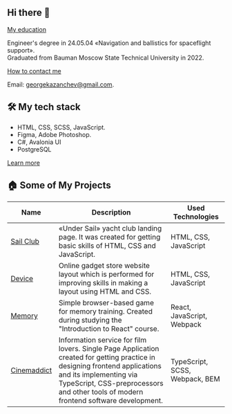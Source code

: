 ## Hi there 👋

<ins>My education</ins>

Engineer's degree in 24.05.04 &laquo;Navigation and ballistics for spaceflight support&raquo;.  
Graduated from Bauman Moscow State Technical University in 2022.

<ins>How to contact me</ins>

Email: georgekazanchev@gmail.com.

## :hammer_and_wrench: My tech stack
- HTML, CSS, SCSS, JavaScript.
- Figma, Adobe Photoshop.
- C#, Avalonia UI
- PostgreSQL

[Learn more](https://github.com/GeorgeKazanchev/GeorgeKazanchev/blob/main/LearningTree.md)

## :house: Some of My Projects

| Name | Description | Used Technologies |
| ---- | ----------- | ----------------- |
| [Sail Club](https://github.com/GeorgeKazanchev/Sail-Club) | &laquo;Under Sail&raquo; yacht club landing page. It was created for getting basic skills of HTML, CSS and JavaScript. | HTML, CSS, JavaScript |
| [Device](https://github.com/GeorgeKazanchev/Device) | Online gadget store website layout which is performed for improving skills in making a layout using HTML and CSS. | HTML, CSS, JavaScript |
| [Memory](https://github.com/GeorgeKazanchev/Memory) | Simple browser-based game for memory training. Created during studying the "Introduction to React" course. | React, JavaScript, Webpack |
| [Cinemaddict](https://github.com/GeorgeKazanchev/Cinemaddict) | Information service for film lovers. Single Page Application created for getting practice in designing frontend applications and its implementing via TypeScript, CSS-preprocessors and other tools of modern frontend software development. | TypeScript, SCSS, Webpack, BEM |
